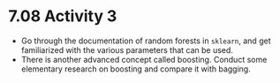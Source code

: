 # 7.08 Activity 3

- Go through the documentation of random forests in `sklearn`, and get familiarized with the various parameters that can be used.
- There is another advanced concept called boosting. Conduct some elementary research on boosting and compare it with bagging.

